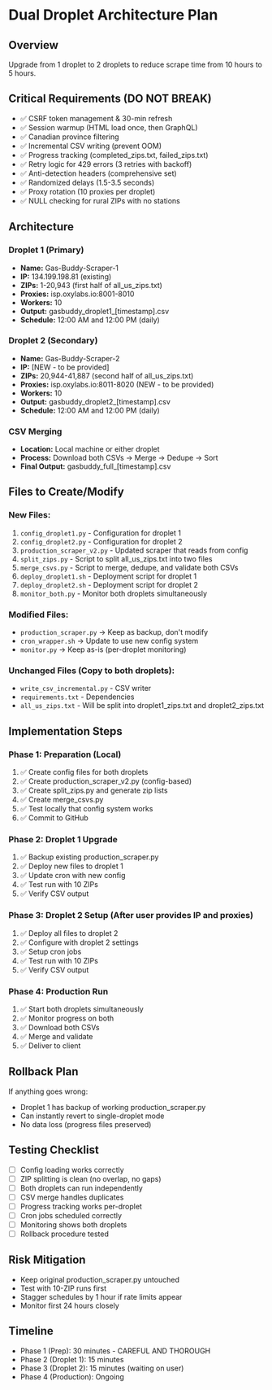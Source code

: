# Dual Droplet Architecture Plan

## Overview
Upgrade from 1 droplet to 2 droplets to reduce scrape time from 10 hours to 5 hours.

## Critical Requirements (DO NOT BREAK)
- ✅ CSRF token management & 30-min refresh
- ✅ Session warmup (HTML load once, then GraphQL)
- ✅ Canadian province filtering
- ✅ Incremental CSV writing (prevent OOM)
- ✅ Progress tracking (completed_zips.txt, failed_zips.txt)
- ✅ Retry logic for 429 errors (3 retries with backoff)
- ✅ Anti-detection headers (comprehensive set)
- ✅ Randomized delays (1.5-3.5 seconds)
- ✅ Proxy rotation (10 proxies per droplet)
- ✅ NULL checking for rural ZIPs with no stations

## Architecture

### Droplet 1 (Primary)
- **Name:** Gas-Buddy-Scraper-1
- **IP:** 134.199.198.81 (existing)
- **ZIPs:** 1-20,943 (first half of all_us_zips.txt)
- **Proxies:** isp.oxylabs.io:8001-8010
- **Workers:** 10
- **Output:** gasbuddy_droplet1_[timestamp].csv
- **Schedule:** 12:00 AM and 12:00 PM (daily)

### Droplet 2 (Secondary)
- **Name:** Gas-Buddy-Scraper-2
- **IP:** [NEW - to be provided]
- **ZIPs:** 20,944-41,887 (second half of all_us_zips.txt)
- **Proxies:** isp.oxylabs.io:8011-8020 (NEW - to be provided)
- **Workers:** 10
- **Output:** gasbuddy_droplet2_[timestamp].csv
- **Schedule:** 12:00 AM and 12:00 PM (daily)

### CSV Merging
- **Location:** Local machine or either droplet
- **Process:** Download both CSVs → Merge → Dedupe → Sort
- **Final Output:** gasbuddy_full_[timestamp].csv

## Files to Create/Modify

### New Files:
1. `config_droplet1.py` - Configuration for droplet 1
2. `config_droplet2.py` - Configuration for droplet 2
3. `production_scraper_v2.py` - Updated scraper that reads from config
4. `split_zips.py` - Script to split all_us_zips.txt into two files
5. `merge_csvs.py` - Script to merge, dedupe, and validate both CSVs
6. `deploy_droplet1.sh` - Deployment script for droplet 1
7. `deploy_droplet2.sh` - Deployment script for droplet 2
8. `monitor_both.py` - Monitor both droplets simultaneously

### Modified Files:
- `production_scraper.py` → Keep as backup, don't modify
- `cron_wrapper.sh` → Update to use new config system
- `monitor.py` → Keep as-is (per-droplet monitoring)

### Unchanged Files (Copy to both droplets):
- `write_csv_incremental.py` - CSV writer
- `requirements.txt` - Dependencies
- `all_us_zips.txt` - Will be split into droplet1_zips.txt and droplet2_zips.txt

## Implementation Steps

### Phase 1: Preparation (Local)
1. ✅ Create config files for both droplets
2. ✅ Create production_scraper_v2.py (config-based)
3. ✅ Create split_zips.py and generate zip lists
4. ✅ Create merge_csvs.py
5. ✅ Test locally that config system works
6. ✅ Commit to GitHub

### Phase 2: Droplet 1 Upgrade
1. ✅ Backup existing production_scraper.py
2. ✅ Deploy new files to droplet 1
3. ✅ Update cron with new config
4. ✅ Test run with 10 ZIPs
5. ✅ Verify CSV output

### Phase 3: Droplet 2 Setup (After user provides IP and proxies)
1. ✅ Deploy all files to droplet 2
2. ✅ Configure with droplet 2 settings
3. ✅ Setup cron jobs
4. ✅ Test run with 10 ZIPs
5. ✅ Verify CSV output

### Phase 4: Production Run
1. ✅ Start both droplets simultaneously
2. ✅ Monitor progress on both
3. ✅ Download both CSVs
4. ✅ Merge and validate
5. ✅ Deliver to client

## Rollback Plan
If anything goes wrong:
- Droplet 1 has backup of working production_scraper.py
- Can instantly revert to single-droplet mode
- No data loss (progress files preserved)

## Testing Checklist
- [ ] Config loading works correctly
- [ ] ZIP splitting is clean (no overlap, no gaps)
- [ ] Both droplets can run independently
- [ ] CSV merge handles duplicates
- [ ] Progress tracking works per-droplet
- [ ] Cron jobs scheduled correctly
- [ ] Monitoring shows both droplets
- [ ] Rollback procedure tested

## Risk Mitigation
- Keep original production_scraper.py untouched
- Test with 10-ZIP runs first
- Stagger schedules by 1 hour if rate limits appear
- Monitor first 24 hours closely

## Timeline
- Phase 1 (Prep): 30 minutes - CAREFUL AND THOROUGH
- Phase 2 (Droplet 1): 15 minutes
- Phase 3 (Droplet 2): 15 minutes (waiting on user)
- Phase 4 (Production): Ongoing

